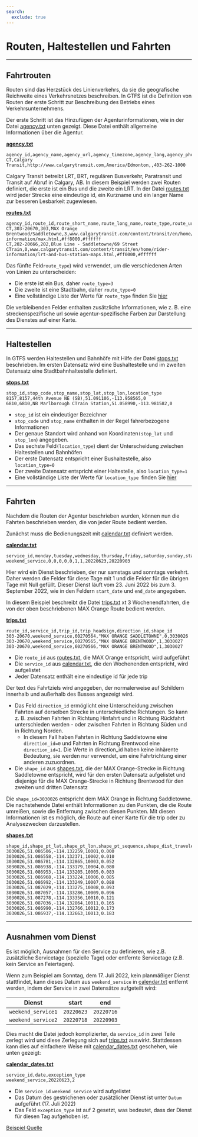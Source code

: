 ```yaml
---
search:
  exclude: true
---
```


# Routen, Haltestellen und Fahrten

<hr/>

## Fahrtrouten

Routen sind das Herzstück des Linienverkehrs, da sie die geografische Reichweite eines Verkehrsnetzes beschreiben. In GTFS ist die Definition von Routen der erste Schritt zur Beschreibung des Betriebs eines Verkehrsunternehmens.

Der erste Schritt ist das Hinzufügen der Agenturinformationen, wie in der Datei [agency.txt](../../reference/#agencytxt) unten gezeigt. Diese Datei enthält allgemeine Informationen über die Agentur.

[**agency.txt**](../../reference/#agencytxt)

    agency_id,agency_name,agency_url,agency_timezone,agency_lang,agency_phone
    CT,Calgary Transit,http://www.calgarytransit.com,America/Edmonton,,403-262-1000

Calgary Transit betreibt LRT, BRT, regulären Busverkehr, Paratransit und Transit auf Abruf in Calgary, AB. In diesem Beispiel werden zwei Routen definiert, die erste ist ein Bus und die zweite ein LRT. In der Datei [routes.txt](../../reference/#routestxt) wird jeder Strecke eine eindeutige id, ein Kurzname und ein langer Name zur besseren Lesbarkeit zugewiesen.

[**routes.txt**](../../reference/#routestxt)

    agency_id,route_id,route_short_name,route_long_name,route_type,route_url,route_color,route_text_color
    CT,303-20670,303,MAX Orange Brentwood/Saddletowne,3,www.calgarytransit.com/content/transit/en/home/rider-information/max.html,#ff8000,#ffffff
    CT,202-20666,202,Blue Line - Saddletowne/69 Street CTrain,0,www.calgarytransit.com/content/transit/en/home/rider-information/lrt-and-bus-station-maps.html,#ff0000,#ffffff

Das fünfte Feld`route_type`) wird verwendet, um die verschiedenen Arten von Linien zu unterscheiden:

- Die erste ist ein Bus, daher `route_type=3`
- Die zweite ist eine Stadtbahn, daher `route_type=0`
- Eine vollständige Liste der Werte für `route_type` finden Sie [hier](../../reference/#routestxt)

Die verbleibenden Felder enthalten zusätzliche Informationen, wie z. B. eine streckenspezifische url sowie agentur-spezifische Farben zur Darstellung des Dienstes auf einer Karte.

<hr/>

## Haltestellen

In GTFS werden Haltestellen und Bahnhöfe mit Hilfe der Datei [stops.txt](../../reference/#stopstxt) beschrieben. Im ersten Datensatz wird eine Bushaltestelle und im zweiten Datensatz eine Stadtbahnhaltestelle definiert.

[**stops.txt**](../../reference/#stopstxt)

    stop_id,stop_code,stop_name,stop_lat,stop_lon,location_type
    8157,8157,44th Avenue NE (SB),51.091106,-113.958565,0
    6810,6810,NB Marlborough CTrain Station,51.058990,-113.981582,0

- `stop_id` ist ein eindeutiger Bezeichner
- `stop_code` und `stop_name` enthalten in der Regel fahrerbezogene Informationen
- Der genaue Standort wird anhand von Koordinaten`(stop_lat` und `stop_lon`) angegeben.
- Das sechste Feld`(location_type`) dient der Unterscheidung zwischen Haltestellen und Bahnhöfen
- Der erste Datensatz entspricht einer Bushaltestelle, also `location_type=0`
- Der zweite Datensatz entspricht einer Haltestelle, also `location_type=1`
- Eine vollständige Liste der Werte für ` location_type  `finden Sie [hier](../../reference/stopstxt)

<hr/>

## Fahrten

Nachdem die Routen der Agentur beschrieben wurden, können nun die Fahrten beschrieben werden, die von jeder Route bedient werden.

Zunächst muss die Bedienungszeit mit [calendar.txt](../../reference/#calendartxt) definiert werden.

[**calendar.txt**](../../reference/#calendartxt)

    service_id,monday,tuesday,wednesday,thursday,friday,saturday,sunday,start_date,end_date
    weekend_service,0,0,0,0,0,1,1,20220623,20220903

Hier wird ein Dienst beschrieben, der nur samstags und sonntags verkehrt. Daher werden die Felder für diese Tage mit 1 und die Felder für die übrigen Tage mit Null gefüllt. Dieser Dienst läuft vom 23. Juni 2022 bis zum 3. September 2022, wie in den Feldern `start_date` und `end_date` angegeben.

In diesem Beispiel beschreibt die Datei [trips.txt](../../reference/#tripstxt) xt 3 Wochenendfahrten, die von der oben beschriebenen MAX Orange Route bedient werden.

[**trips.txt**](../../reference/#tripstxt)

    route_id,service_id,trip_id,trip_headsign,direction_id,shape_id
    303-20670,weekend_service,60270564,"MAX ORANGE SADDLETOWNE",0,3030026
    303-20670,weekend_service,60270565,"MAX ORANGE BRENTWOOD",1,3030027
    303-20670,weekend_service,60270566,"MAX ORANGE BRENTWOOD",1,3030027

- Die `route_id` aus [routes.txt](../../reference/#routestxt), die MAX Orange entspricht, wird aufgeführt
- Die `service_id` aus [calendar.txt](../../reference/#calendartxt), die den Wochenenden entspricht, wird aufgelistet
- Jeder Datensatz enthält eine eindeutige id für jede trip

Der text des Fahrtziels wird angegeben, der normalerweise auf Schildern innerhalb und außerhalb des Busses angezeigt wird.

- Das Feld `direction_id` ermöglicht eine Unterscheidung zwischen Fahrten auf derselben Strecke in unterschiedliche Richtungen. So kann z. B. zwischen Fahrten in Richtung Hinfahrt und in Richtung Rückfahrt unterschieden werden - oder zwischen Fahrten in Richtung Süden und in Richtung Norden.
  - In diesem Fall haben Fahrten in Richtung Saddletowne eine `direction_id=0` und Fahrten in Richtung Brentwood eine `direction_id=1`. Die Werte in direction_id haben keine inhärente Bedeutung, sie werden nur verwendet, um eine Fahrtrichtung einer anderen zuzuordnen.
- Die `shape_id` aus [shapes.txt](../../reference/#shapestxt), die der MAX Orange-Strecke in Richtung Saddletowne entspricht, wird für den ersten Datensatz aufgelistet und diejenige für die MAX Orange-Strecke in Richtung Brentwood für den zweiten und dritten Datensatz

Die `shape_id=3030026` entspricht dem MAX Orange in Richtung Saddletowne. Die nachstehende Datei enthält Informationen zu den Punkten, die die Route umreißen, sowie die Entfernung zwischen diesen Punkten. Mit diesen Informationen ist es möglich, die Route auf einer Karte für die trip oder zu Analysezwecken darzustellen.

[**shapes.txt**](../../reference/#shapestxt)

    shape_id,shape_pt_lat,shape_pt_lon,shape_pt_sequence,shape_dist_traveled
    3030026,51.086506,-114.132259,10001,0.000
    3030026,51.086558,-114.132371,10002,0.010
    3030026,51.086781,-114.132865,10003,0.052
    3030026,51.086938,-114.133179,10004,0.080
    3030026,51.086953,-114.133205,10005,0.083
    3030026,51.086968,-114.133224,10006,0.085
    3030026,51.086992,-114.133249,10007,0.088
    3030026,51.087029,-114.133275,10008,0.093
    3030026,51.087057,-114.133286,10009,0.096
    3030026,51.087278,-114.133356,10010,0.121
    3030026,51.087036,-114.132864,10011,0.165
    3030026,51.086990,-114.132766,10012,0.173
    3030026,51.086937,-114.132663,10013,0.183

<hr/>

## Ausnahmen vom Dienst

Es ist möglich, Ausnahmen für den Service zu definieren, wie z.B. zusätzliche Servicetage (spezielle Tage) oder entfernte Servicetage (z.B. kein Service an Feiertagen).

Wenn zum Beispiel am Sonntag, dem 17. Juli 2022, kein planmäßiger Dienst stattfindet, kann dieses Datum aus `weekend_service` in [calendar.txt](../../reference/#calendartxt) entfernt werden, indem der Service in zwei Datensätze aufgeteilt wird:

| Dienst             | start      | end        |
| ------------------ | ---------- | ---------- |
| `weekend_service1` | `20220623` | `20220716` |
| `weekend_service2` | `20220718` | `20220903` |

Dies macht die Datei jedoch komplizierter, da `service_id` in zwei Teile zerlegt wird und diese Zerlegung sich auf [trips.txt](../../reference/#tripstxt) auswirkt. Stattdessen kann dies auf einfachere Weise mit [calendar_dates.txt](../../reference/#calendar_datestxt) geschehen, wie unten gezeigt:

[**calendar_dates.txt**](../../reference/#calendar_datestxt)

    service_id,date,exception_type
    weekend_service,20220623,2

- Die `service_id` `weekend_service` wird aufgelistet
- Das Datum des gestrichenen oder zusätzlicher Dienst ist unter `Datum` aufgeführt (17. Juli 2022)
- Das Feld `exception_type` ist auf 2 gesetzt, was bedeutet, dass der Dienst für diesen Tag aufgehoben ist.

[Beispiel Quelle](https://data.calgary.ca/download/npk7-z3bj/application%2Fzip)
